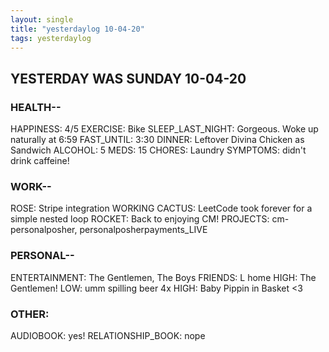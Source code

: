 ```yaml
---
layout: single
title: "yesterdaylog 10-04-20"
tags: yesterdaylog
---
```


## YESTERDAY WAS SUNDAY 10-04-20

### HEALTH--

HAPPINESS: 4/5
EXERCISE: Bike
SLEEP_LAST_NIGHT: Gorgeous. Woke up naturally at 6:59
FAST_UNTIL: 3:30
DINNER: Leftover Divina Chicken as Sandwich
ALCOHOL: 5
MEDS: 15
CHORES: Laundry
SYMPTOMS: didn't drink caffeine!

### WORK--

ROSE: Stripe integration WORKING
CACTUS: LeetCode took forever for a simple nested loop
ROCKET: Back to enjoying CM!
PROJECTS: cm-personalposher, personalposherpayments_LIVE

### PERSONAL--

ENTERTAINMENT: The Gentlemen, The Boys
FRIENDS: L home
HIGH: The Gentlemen!
LOW: umm spilling beer 4x
HIGH: Baby Pippin in Basket <3

### OTHER:

AUDIOBOOK: yes!
RELATIONSHIP_BOOK: nope
